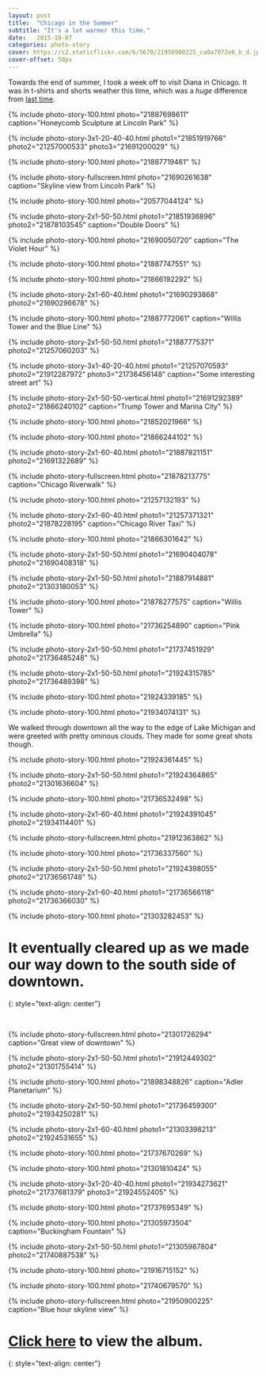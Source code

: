```yaml
---
layout: post
title:  "Chicago in the Summer"
subtitle: "It's a lot warmer this time."
date:   2015-10-07
categories: photo-story
cover: https://c2.staticflickr.com/6/5670/21950900225_ca0a7072e6_b_d.jpg
cover-offset: 50px
---
```


Towards the end of summer, I took a week off to visit Diana in Chicago.  It was in t-shirts and shorts weather this time, which was a *huge* difference from [last time](/posts/downtown-chicago/). 

{% include photo-story-100.html photo="21887698611" caption="Honeycomb Sculpture at Lincoln Park" %}

{% include photo-story-3x1-20-40-40.html photo1="21851919766" photo2="21257000533" photo3="21691200029" %}

{% include photo-story-100.html photo="21887719461" %}

{% include photo-story-fullscreen.html photo="21690261638" caption="Skyline view from Lincoln Park" %}

{% include photo-story-100.html photo="20577044124" %}

{% include photo-story-2x1-50-50.html photo1="21851936896" photo2="21878103545" caption="Double Doors" %}

{% include photo-story-100.html photo="21690050720" caption="The Violet Hour" %}

{% include photo-story-100.html photo="21887747551" %}

{% include photo-story-100.html photo="21866192292" %}

{% include photo-story-2x1-60-40.html photo1="21690293868" photo2="21690296678" %}

{% include photo-story-100.html photo="21887772061" caption="Willis Tower and the Blue Line" %}

{% include photo-story-2x1-50-50.html photo1="21887775371" photo2="21257060203" %}

<div class="img-section-divider"></div>

{% include photo-story-3x1-40-20-40.html photo1="21257070593" photo2="21912287972" photo3="21736456148" caption="Some interesting street art" %}

<div class="img-section-divider"></div>

{% include photo-story-2x1-50-50-vertical.html photo1="21691292389" photo2="21866240102" caption="Trump Tower and Marina City" %}

{% include photo-story-100.html photo="21852021966" %}

{% include photo-story-100.html photo="21866244102" %}

{% include photo-story-2x1-60-40.html photo1="21887821151" photo2="21691322689" %}

{% include photo-story-fullscreen.html photo="21878213775" caption="Chicago Riverwalk" %}

{% include photo-story-100.html photo="21257132193" %}

{% include photo-story-2x1-60-40.html photo1="21257371321" photo2="21878228195" caption="Chicago River Taxi" %}

{% include photo-story-100.html photo="21866301642" %}

{% include photo-story-2x1-50-50.html photo1="21690404078" photo2="21690408318" %}

{% include photo-story-2x1-50-50.html photo1="21887914881" photo2="21303180053" %}

{% include photo-story-100.html photo="21878277575" caption="Willis Tower" %}

<div class="img-section-divider"></div>

{% include photo-story-100.html photo="21736254890" caption="Pink Umbrella" %}

{% include photo-story-2x1-50-50.html photo1="21737451929" photo2="21736485248" %}

{% include photo-story-2x1-50-50.html photo1="21924315785" photo2="21736489398" %}

{% include photo-story-100.html photo="21924339185" %}

{% include photo-story-100.html photo="21934074131" %}

<div class="img-section-divider"></div>

We walked through downtown all the way to the edge of Lake Michigan and were greeted with pretty ominous clouds.  They made for some great shots though.

{% include photo-story-100.html photo="21924361445" %}

{% include photo-story-2x1-50-50.html photo1="21924364865" photo2="21301636604" %}

{% include photo-story-100.html photo="21736532498" %}

{% include photo-story-2x1-60-40.html photo1="21924391045" photo2="21934114401" %}

{% include photo-story-fullscreen.html photo="21912363862" %}

{% include photo-story-100.html photo="21736337560" %}

{% include photo-story-2x1-50-50.html photo1="21924398055" photo2="21736561748" %}

{% include photo-story-2x1-60-40.html photo1="21736566118" photo2="21736366030" %}

{% include photo-story-100.html photo="21303282453" %}

<div class="img-section-divider"></div>

It eventually cleared up as we made our way down to the south side of downtown.
===
{: style="text-align: center"}

<br>

{% include photo-story-fullscreen.html photo="21301726294" caption="Great view of downtown" %}

{% include photo-story-2x1-50-50.html photo1="21912449302" photo2="21301755414" %}

{% include photo-story-100.html photo="21898348826" caption="Adler Planetarium" %}

{% include photo-story-2x1-50-50.html photo1="21736459300" photo2="21934250281" %}

{% include photo-story-2x1-60-40.html photo1="21303398213" photo2="21924531655" %}

{% include photo-story-100.html photo="21737670269" %}

{% include photo-story-100.html photo="21301810424" %}

{% include photo-story-3x1-20-40-40.html photo1="21934273621" photo2="21737681379" photo3="21924552405" %}

{% include photo-story-100.html photo="21737695349" %}

{% include photo-story-100.html photo="21305973504" caption="Buckingham Fountain" %}

{% include photo-story-2x1-50-50.html photo1="21305987804" photo2="21740887538" %}

{% include photo-story-100.html photo="21916715152" %}

{% include photo-story-100.html photo="21740679570" %}

{% include photo-story-fullscreen.html photo="21950900225" caption="Blue hour skyline view" %}

<div class="img-section-divider"></div>

[Click here](https://www.flickr.com/photos/wyattlam/albums/72157658863320849) to view the album.
====
{: style="text-align: center"}
